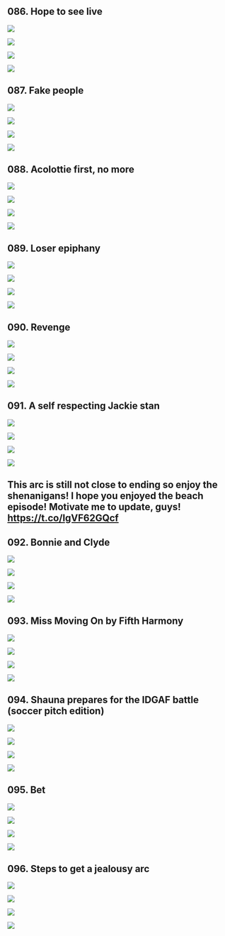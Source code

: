 ## 086. Hope to see live 

![](https://pbs.twimg.com/media/F_IN9TKbwAA7MqE.jpg) 

![](https://pbs.twimg.com/media/F_IN9gebcAA6IVZ.jpg) 

![](https://pbs.twimg.com/media/F_IN9tObIAA63xQ.jpg) 

![](https://pbs.twimg.com/media/F_IN94UbIAAssxE.jpg)


## 087. Fake people 

![](https://pbs.twimg.com/media/F_I1wLrbcAARdrP.jpg) 

![](https://pbs.twimg.com/media/F_I1wYvasAA6jfZ.jpg) 

![](https://pbs.twimg.com/media/F_I1wnbbAAAAYcN.jpg) 

![](https://pbs.twimg.com/media/F_I1wzlbQAAip9u.jpg)


## 088. Acolottie first, no more 

![](https://pbs.twimg.com/media/F_JI_xubMAAHDMP.jpg) 

![](https://pbs.twimg.com/media/F_JI__absAAkr8e.jpg) 

![](https://pbs.twimg.com/media/F_JJAN8awAAhE8T.jpg) 

![](https://pbs.twimg.com/media/F_JJAa5asAAy6l_.jpg)


## 089. Loser epiphany 

![](https://pbs.twimg.com/media/F_JtZuvaMAAC9RV.jpg) 

![](https://pbs.twimg.com/media/F_JtZ8KaoAEciRu.jpg) 

![](https://pbs.twimg.com/media/F_JtaHfaoAMqONK.jpg) 

![](https://pbs.twimg.com/media/F_JtaTeaoAAPeVk.jpg)


## 090. Revenge 

![](https://pbs.twimg.com/media/F_KA3z4aoAMoXJr.jpg) 

![](https://pbs.twimg.com/media/F_KA4ANaMAAh8hX.jpg) 

![](https://pbs.twimg.com/media/F_KA4LcaoAARpnt.jpg) 

![](https://pbs.twimg.com/media/F_KA4VVaoAE5w7u.jpg)


## 091. A self respecting Jackie stan 

![](https://pbs.twimg.com/media/F_KTqKwbMAAClg5.jpg) 

![](https://pbs.twimg.com/media/F_KTqZCb0AA8R1B.jpg) 

![](https://pbs.twimg.com/media/F_KTqk1awAAiJsv.jpg) 

![](https://pbs.twimg.com/media/F_KTqzZbIAAElhz.jpg)


## This arc is still not close to ending so enjoy the shenanigans! I hope you enjoyed the beach episode! Motivate me to update, guys! https://t.co/IgVF62GQcf


## 092. Bonnie and Clyde 

![](https://pbs.twimg.com/media/F_T24s6aIAA3Yfa.jpg) 

![](https://pbs.twimg.com/media/F_T245KaAAAYYhz.jpg) 

![](https://pbs.twimg.com/media/F_T25EkbsAAA627.jpg) 

![](https://pbs.twimg.com/media/F_T25RSaUAAO6LA.jpg)


## 093. Miss Moving On by Fifth Harmony 

![](https://pbs.twimg.com/media/F_UFR6ibsAAd03c.jpg) 

![](https://pbs.twimg.com/media/F_UFSGpaUAAU6PS.jpg) 

![](https://pbs.twimg.com/media/F_UFSShaoAAJzJp.jpg) 

![](https://pbs.twimg.com/media/F_UFSlPa0AAMB_7.jpg)


## 094. Shauna prepares for the IDGAF battle (soccer pitch edition) 

![](https://pbs.twimg.com/media/F_UXzbVbYAAfxJ5.jpg) 

![](https://pbs.twimg.com/media/F_UXzpCa4AA1EsI.jpg) 

![](https://pbs.twimg.com/media/F_UXz2ZagAAoJE7.jpg) 

![](https://pbs.twimg.com/media/F_UX0C8aoAA8LoU.jpg)


## 095. Bet 

![](https://pbs.twimg.com/media/F_UqYWXa8AAGKMl.jpg) 

![](https://pbs.twimg.com/media/F_UqYjjaEAAAvoz.jpg) 

![](https://pbs.twimg.com/media/F_UqYzqbAAAiSpj.jpg) 

![](https://pbs.twimg.com/media/F_UqY-JbUAA2_EW.jpg)


## 096. Steps to get a jealousy arc 

![](https://pbs.twimg.com/media/F_YZ2thaYAA_4uY.jpg) 

![](https://pbs.twimg.com/media/F_YZ26vb0AA-ixp.jpg) 

![](https://pbs.twimg.com/media/F_YZ3J0bYAAilRV.jpg) 

![](https://pbs.twimg.com/media/F_YZ3aTbwAACDZD.jpg)
